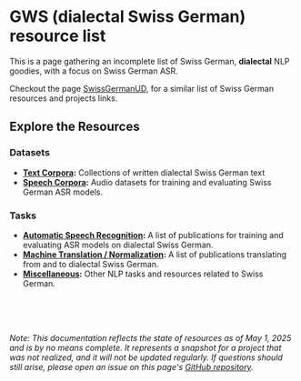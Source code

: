 # GWS (dialectal Swiss German) resource list

This is a page gathering an incomplete list of Swiss German, **dialectal** NLP goodies, with a focus on Swiss German ASR.

Checkout the page [SwissGermanUD](https://noe-eva.github.io/SwissGermanUD/swiss-german-nlp.html), for a similar list of Swiss German resources and projects links.

## Explore the Resources

### Datasets
- **[Text Corpora](datasets/text-corpora.md):** Collections of written dialectal Swiss German text
- **[Speech Corpora](datasets/speech-corpora.md):** Audio datasets for training and evaluating Swiss German ASR models.

### Tasks
- **[Automatic Speech Recognition](tasks/asr.md):** A list of publications for training and evaluating ASR models on dialectal Swiss German.
- **[Machine Translation / Normalization](tasks/mt.md):** A list of publications translating from and to dialectal Swiss German.
- **[Miscellaneous](tasks/misc.md):** Other NLP tasks and resources related to Swiss German.

<br>
<br>
<br>

*Note: This documentation reflects the state of resources as of May 1, 2025 and is by no means complete. It represents a snapshot for a project that was not realized, and it will not be updated regularly.  If questions should still arise, please open an issue on this page's [GitHub repository](https://github.com/vera-bernhard/GSW-NLP).*
